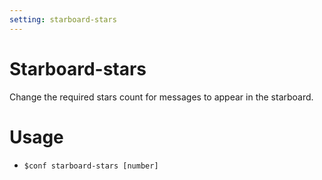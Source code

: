 ```yaml
---
setting: starboard-stars
---
```


# Starboard-stars

Change the required stars count for messages to appear in the starboard.

# Usage

- `$conf starboard-stars [number]`
